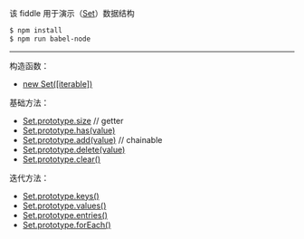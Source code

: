 该 fiddle 用于演示（[Set](https://developer.mozilla.org/en/docs/Web/JavaScript/Reference/Global_Objects/Set)）数据结构

```sh
$ npm install
$ npm run babel-node
```

---

构造函数：

- [new Set([iterable])](https://developer.mozilla.org/en/docs/Web/JavaScript/Reference/Global_Objects/Set)

基础方法：

- [Set.prototype.size](https://developer.mozilla.org/en-US/docs/Web/JavaScript/Reference/Global_Objects/Set/size) // getter
- [Set.prototype.has(value)](https://developer.mozilla.org/en-US/docs/Web/JavaScript/Reference/Global_Objects/Set/has)
- [Set.prototype.add(value)](https://developer.mozilla.org/en-US/docs/Web/JavaScript/Reference/Global_Objects/Set/add) // chainable
- [Set.prototype.delete(value)](https://developer.mozilla.org/en-US/docs/Web/JavaScript/Reference/Global_Objects/Set/delete)
- [Set.prototype.clear()](https://developer.mozilla.org/en-US/docs/Web/JavaScript/Reference/Global_Objects/Set/clear)

迭代方法：

- [Set.prototype.keys()](https://developer.mozilla.org/en-US/docs/Web/JavaScript/Reference/Global_Objects/Set/keys)
- [Set.prototype.values()](https://developer.mozilla.org/en-US/docs/Web/JavaScript/Reference/Global_Objects/Set/values)
- [Set.prototype.entries()](https://developer.mozilla.org/en-US/docs/Web/JavaScript/Reference/Global_Objects/Set/entries)
- [Set.prototype.forEach()](https://developer.mozilla.org/en-US/docs/Web/JavaScript/Reference/Global_Objects/Set/forEach)
